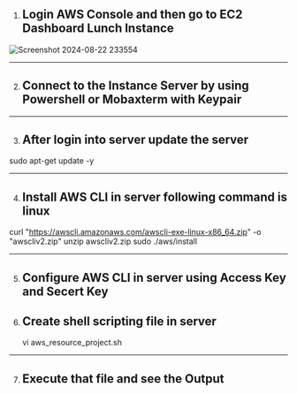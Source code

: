 1. Login AWS Console and then go to EC2 Dashboard Lunch Instance
   -
![Screenshot 2024-08-22 233554](https://github.com/user-attachments/assets/a7033252-98d0-4ee5-b5a4-df4bf8e70c0a)

_______________________________________________________________
2. Connect to the Instance Server by using Powershell or Mobaxterm with Keypair
   -
_______
3. After login into server update the server
   -
  sudo apt-get update -y
_______
4. Install AWS CLI in server following command is linux
   -
  curl "https://awscli.amazonaws.com/awscli-exe-linux-x86_64.zip" -o "awscliv2.zip"
  unzip awscliv2.zip
  sudo ./aws/install
______
5. Configure AWS CLI in server using Access Key and Secert Key
   -
6. Create shell scripting file in server
   -
   vi aws_resource_project.sh

 _______
7. Execute that file and see the Output 
   -
